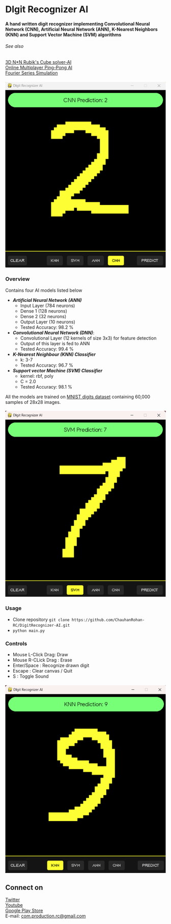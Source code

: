 # DIgit Recognizer AI

#### A hand written digit recognizer implementing Convolutional Neural Network (CNN), Artificial Neural Network (ANN), K-Nearest Neighbors (KNN) and Support Vector Machine (SVM) algorithms

###### See also 
[3D N*N Rubik's Cube solver-AI](https://github.com/ChauhanRohan-RC/Cube.git)  
[Online Multiplayer Ping-Pong AI](https://github.com/ChauhanRohan-RC/Ping-Pong-AI.git)  
[Fourier Series Simulation](https://github.com/ChauhanRohan-RC/Fourier-Series.git)

####
![CNN](graphics/cnn2.png)
####

### Overview

Contains four AI models listed below
* _**Artificial Neural Network (ANN)**_
  * Input Layer (784 neurons)
  * Dense 1 (128 neurons)
  * Dense 2 (32 neurons)
  * Output Layer (10 neurons)
  * Tested Accuracy: 98.2 %
* _**Convolutional Neural Network (DNN)**_: 
  * Convolutional Layer (12 kernels of size 3x3) for feature detection
  * Output of this layer is fed to ANN
  * Tested Accuracy: 99.4 %
* **_K-Nearest Neighbour (KNN) Classifier_** 
  * k: 3-7
  * Tested Accuracy: 96.7 %
* **_Support vector Machine (SVM) Classifier_**
  * kernel: rbf, poly
  * C = 2.0
  * Tested Accuracy: 98.1 %

All the models are trained on [MNIST digits dataset](https://www.tensorflow.org/datasets/catalog/mnist) containing 60,000 samples of 28x28 images.

####
![SVM](graphics/svm7.png)
####

### Usage
* Clone repository `git clone https://github.com/ChauhanRohan-RC/DigitRecognizer-AI.git`
* `python main.py`

### Controls
* Mouse L-Click Drag:  Draw
* Mouse R-CLick Drag :  Erase
* Enter/Space :  Recognize drawn digit
* Escape :  Clear canvas / Quit
* S : Toggle Sound

####
![KNN](graphics/knn9.png)
####

## Connect on
[Twitter](https://twitter.com/0rc_studio)  
[Youtube](https://www.youtube.com/channel/UCmyvutGWtyBRva_jrZfyORA)  
[Google Play Store](https://play.google.com/store/apps/dev?id=7315303590538030232)  
E-mail: com.production.rc@gmail.com
